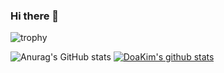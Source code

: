 ### Hi there 👋

<!--
**kimdoa0724/kimdoa0724** is a ✨ _special_ ✨ repository because its `README.md` (this file) appears on your GitHub profile.

Here are some ideas to get you started:
- 🌱 I’m currently learning ...
- 👯 I’m looking to collaborate on ...
- 🤔 I’m looking for help with ...
- 🔭 I’m currently working on company
- 💬 Ask me about ...
- 📫 How to reach me: ...
- 😄 Pronouns: ...
- ⚡ Fun fact: ...
-->
![trophy](https://github-profile-trophy.vercel.app/?username=DoaKim0724)

![Anurag's GitHub stats](https://github-readme-stats.vercel.app/api?username=DoaKim0724&show_icons=true&theme=dracula)
[![DoaKim's github stats](https://github-readme-stats.vercel.app/api/top-langs/?username=DoaKim0724&show_icons=true&hide_border=true&title_color=004386&icon_color=004386&layout=compact)](https://github.com/DoaKim0724)
